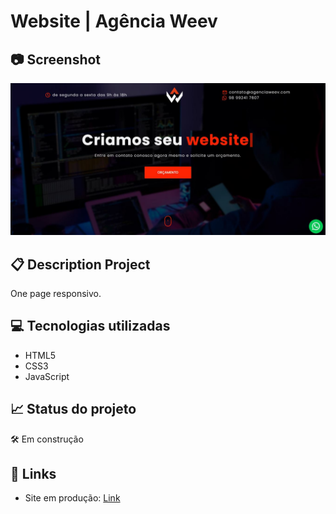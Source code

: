 # Website | Agência Weev

## 📷 Screenshot
[![Screenshot](https://github.com/eri-prado/agencia-weev/blob/main/img/screenshot.JPG?raw=true)](https://github.com/eri-prado/agencia-weev/blob/main/img/screenshot.JPG?raw=true)

## 📋 Description Project
One page responsivo.

## 💻 Tecnologias utilizadas
- HTML5
- CSS3
- JavaScript

## 📈 Status do projeto
<!-- ✅ Concluído -->
🛠 Em construção

## 🚀 Links 
- Site em produção: [Link](https://eri-prado.github.io/agencia-weev/)
